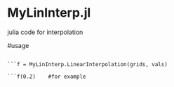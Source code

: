 # MyLinInterp.jl
julia code for interpolation

#usage
```include("MyLinInterp.jl")

```f = MyLinInterp.LinearInterpolation(grids, vals)

```f(0.2)    #for example
